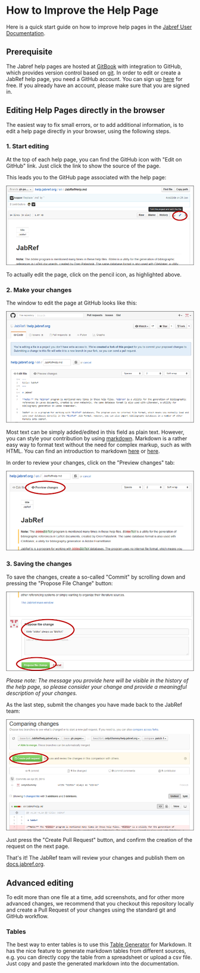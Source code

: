 # How to Improve the Help Page

Here is a quick start guide on how to improve help pages in the [Jabref User Documentation](https://docs.jabref.org/).

## Prerequisite

The Jabref help pages are hosted at [GitBook](https://www.gitbook.com/) with integration to GitHub, which provides version control based on [git](https://git-scm.com/). In order to edit or create a JabRef help page, you need a GitHub account. You can sign up [here](https://github.com/join) for free. If you already have an account, please make sure that you are signed in.

## Editing Help Pages directly in the browser

The easiest way to fix small errors, or to add additional information, is to edit a help page directly in your browser, using the following steps.

### 1. Start editing

At the top of each help page, you can find the GitHub icon with "Edit on GitHub" link. Just click the link to show the source of the page.

This leads you to the GitHub page associated with the help page:

![Click on the pencil icon](../.gitbook/assets/screenshot-edit-pencil%20%281%29%20%281%29.png)

To actually edit the page, click on the pencil icon, as highlighted above.

### 2. Make your changes

The window to edit the page at GitHub looks like this:

![Edit view at GitHub](../.gitbook/assets/screenshot-edit-page%20%281%29%20%281%29.png)

Most text can be simply added/edited in this field as plain text. However, you can style your contribution by using [markdown](https://daringfireball.net/projects/markdown/). Markdown is a rather easy way to format text without the need for complex markup, such as with HTML. You can find an introduction to markdown [here](https://daringfireball.net/projects/markdown/) or [here](https://guides.github.com/features/mastering-markdown/).

In order to review your changes, click on the "Preview changes" tab:

![Edit view at GitHub](../.gitbook/assets/screenshot-edit-preview%20%281%29%20%281%29.png)

### 3. Saving the changes

To save the changes, create a so-called "Commit" by scrolling down and pressing the "Propose File Change" button:

![Save changes](../.gitbook/assets/screenshot-edit-commit%20%281%29.png)

_Please note: The message you provide here will be visible in the history of the help page, so please consider your change and provide a meaningful description of your changes._

As the last step, submit the changes you have made back to the JabRef team:

![Create Pull Request](../.gitbook/assets/screenshot-edit-pullrequest%20%281%29.png)

Just press the "Create Pull Request" button, and confirm the creation of the request on the next page.

That's it! The JabRef team will review your changes and publish them on [docs.jabref.org](https://docs.jabref.org).

## Advanced editing

To edit more than one file at a time, add screenshots, and for other more advanced changes, we recommend that you checkout this repository locally and create a Pull Request of your changes using the standard git and GitHub workflow.

### Tables

The best way to enter tables is to use this [Table Generator](http://www.tablesgenerator.com/markdown_tables) for Markdown. It has the nice feature to generate markdown tables from different sources, e.g. you can directly copy the table from a spreadsheet or upload a csv file. Just copy and paste the generated markdown into the documentation.

